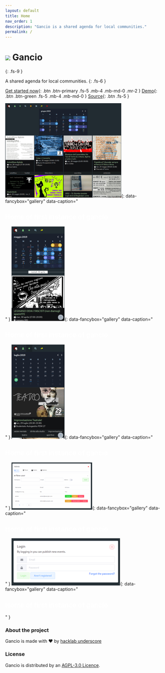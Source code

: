 ```yaml
---
layout: default
title: Home
nav_order: 1
description: "Gancio is a shared agenda for local communities."
permalink: /
---
```


# <img src='https://git.lattuga.net/repo-avatars/476' width="60px"/> Gancio
{: .fs-9 }

A shared agenda for local communities.
{: .fs-6 }

[Get started now](install){: .btn .btn-primary .fs-5 .mb-4 .mb-md-0 .mr-2 } [Demo](https://demo.gancio.org){: .btn .btn-green .fs-5 .mb-4 .mb-md-0 }
[Source](https://git.lattuga.net/cisti/gancio){: .btn .fs-5 }


[![diocane](assets/thumbs/home1.png)](assets/home1.png){: data-fancybox="gallery" data-caption="<h2 style='color: white'>Home of first instance of gancio</h2>" } 
[![diocane](assets/thumbs/mobile1.png)](assets/mobile1.png){: data-fancybox="gallery" data-caption="<h2 style='color: white'>Home of first instance of gancio</h2>" } 
[![diocane](assets/thumbs/mobile2.png)](assets/mobile2.png){: data-fancybox="gallery" data-caption="<h2 style='color: white'>Home of first instance of gancio</h2>" } 
[![diocane](assets/thumbs/admin_users.png)](assets/admin_users.png){: data-fancybox="gallery" data-caption="<h2 style='color: white'>Home of first instance of gancio</h2>" } 
[![diocane](assets/thumbs/login.png)](assets/login.png){: data-fancybox="gallery" data-caption="<h2 style='color: white'>Home of first instance of gancio</h2>" } 


### About the project

Gancio is made with :heart: by [hacklab underscore](https://autistici.org/underscore)

### License

Gancio is distributed by an [AGPL-3.0 Licence](https://www.gnu.org/licenses/agpl-3.0.en.html).

